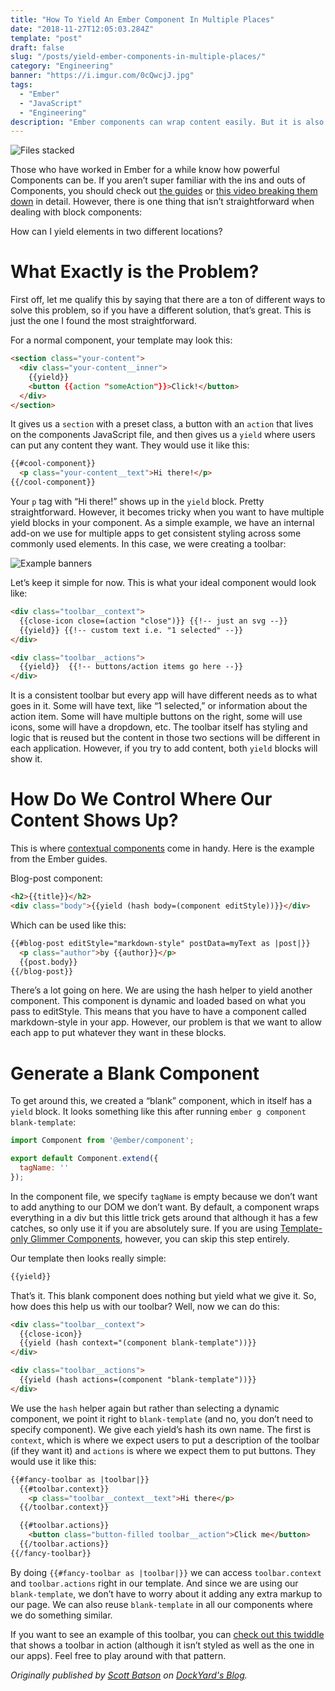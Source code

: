 ```yaml
---
title: "How To Yield An Ember Component In Multiple Places"
date: "2018-11-27T12:05:03.284Z"
template: "post"
draft: false
slug: "/posts/yield-ember-components-in-multiple-places/"
category: "Engineering"
banner: "https://i.imgur.com/0cQwcjJ.jpg"
tags:
  - "Ember"
  - "JavaScript"
  - "Engineering"
description: "Ember components can wrap content easily. But it is also possible to yield content in more than one location."
---
```


![Files stacked](https://i.imgur.com/0cQwcjJ.jpg)

Those who have worked in Ember for a while know how powerful Components can be. If you aren’t super familiar with the ins and outs of Components, you should check out [the guides](https://www.emberjs.com/api/ember/release/classes/Component) or [this video breaking them down](https://www.youtube.com/watch?v=HEyFyM3FL2g) in detail. However, there is one thing that isn’t straightforward when dealing with block components:

How can I yield elements in two different locations?

# What Exactly is the Problem?
First off, let me qualify this by saying that there are a ton of different ways to solve this problem, so if you have a different solution, that’s great. This is just the one I found the most straightforward.

For a normal component, your template may look this:

```html
<section class="your-content">
  <div class="your-content__inner">
    {{yield}}
    <button {{action "someAction"}}>Click!</button>
  </div>
</section>
```

It gives us a `section` with a preset class, a button with an `action` that lives on the components JavaScript file, and then gives us a `yield` where users can put any content they want. They would use it like this:

```html
{{#cool-component}}
  <p class="your-content__text">Hi there!</p>
{{/cool-component}}
```
Your `p` tag with “Hi there!” shows up in the `yield` block. Pretty straightforward. However, it becomes tricky when you want to have multiple yield blocks in your component. As a simple example, we have an internal add-on we use for multiple apps to get consistent styling across some commonly used elements. In this case, we were creating a toolbar:

![Example banners](https://i.imgur.com/2iPx3eI.png)

Let’s keep it simple for now. This is what your ideal component would look like:

```html
<div class="toolbar__context">
  {{close-icon close=(action "close")}} {{!-- just an svg --}}
  {{yield}} {{!-- custom text i.e. "1 selected" --}}
</div>

<div class="toolbar__actions">
  {{yield}}  {{!-- buttons/action items go here --}}
</div>
```

It is a consistent toolbar but every app will have different needs as to what goes in it. Some will have text, like “1 selected,” or information about the action item. Some will have multiple buttons on the right, some will use icons, some will have a dropdown, etc. The toolbar itself has styling and logic that is reused but the content in those two sections will be different in each application. However, if you try to add content, both `yield` blocks will show it.

# How Do We Control Where Our Content Shows Up?
This is where [contextual components](https://guides.emberjs.com/release/components/wrapping-content-in-a-component/#toc_sharing-component-data-with-its-wrapped-content) come in handy. Here is the example from the Ember guides.

Blog-post component:

```html
<h2>{{title}}</h2>
<div class="body">{{yield (hash body=(component editStyle))}}</div>
```

Which can be used like this:

```html
{{#blog-post editStyle="markdown-style" postData=myText as |post|}}
  <p class="author">by {{author}}</p>
  {{post.body}}
{{/blog-post}}
```

There’s a lot going on here. We are using the hash helper to yield another component. This component is dynamic and loaded based on what you pass to editStyle. This means that you have to have a component called markdown-style in your app. However, our problem is that we want to allow each app to put whatever they want in these blocks.

# Generate a Blank Component
To get around this, we created a “blank” component, which in itself has a `yield` block. It looks something like this after running `ember g component blank-template`:

```javascript
import Component from '@ember/component';

export default Component.extend({
  tagName: ''
});
```

In the component file, we specify `tagName` is empty because we don’t want to add anything to our DOM we don’t want. By default, a component wraps everything in a div but this little trick gets around that although it has a few catches, so only use it if you are absolutely sure. If you are using [Template-only Glimmer Components](https://www.emberjs.com/blog/2018/04/13/ember-3-1-released.html#toc_introducing-optional-features-3-of-4), however, you can skip this step entirely.

Our template then looks really simple:

```html
{{yield}}
```

That’s it. This blank component does nothing but yield what we give it. So, how does this help us with our toolbar? Well, now we can do this:

```html
<div class="toolbar__context">
  {{close-icon}}
  {{yield (hash context="(component blank-template"))}}
</div>

<div class="toolbar__actions">
  {{yield (hash actions=(component "blank-template"))}}
</div>
```

We use the `hash` helper again but rather than selecting a dynamic component, we point it right to `blank-template` (and no, you don’t need to specify component). We give each yield’s hash its own name. The first is `context`, which is where we expect users to put a description of the toolbar (if they want it) and `actions` is where we expect them to put buttons. They would use it like this:

```html
{{#fancy-toolbar as |toolbar|}}
  {{#toolbar.context}}
    <p class="toolbar__context__text">Hi there</p>
  {{/toolbar.context}}

  {{#toolbar.actions}}
    <button class="button-filled toolbar__action">Click me</button>
  {{/toolbar.actions}}
{{/fancy-toolbar}}
```

By doing `{{#fancy-toolbar as |toolbar|}}` we can access `toolbar.context` and `toolbar.actions` right in our template. And since we are using our `blank-template`, we don’t have to worry about it adding any extra markup to our page. We can also reuse `blank-template` in all our components where we do something similar.

If you want to see an example of this toolbar, you can [check out this twiddle](https://ember-twiddle.com/034c04f68f0c3082d95104586e52f1e4?openFiles=templates.application.hbs%252Ctemplates.components.close-icon.hbs) that shows a toolbar in action (although it isn’t styled as well as the one in our apps). Feel free to play around with that pattern.

*Originally published by [Scott Batson](https://github.com/sbatson5) on [DockYard's Blog](https://dockyard.com/blog/2018/11/26/how-to-yield-an-ember-component-in-multiple-places).*
